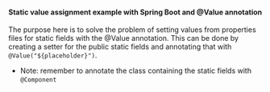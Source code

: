 #### Static value assignment example with Spring Boot and @Value annotation

The purpose here is to solve the problem of setting values from properties files for static fields with the @Value annotation. This can be done by creating a setter for the public static fields and annotating that with `@Value("${placeholder}")`.

- Note: remember to annotate the class containing the static fields with `@Component`

